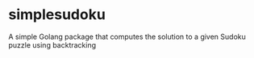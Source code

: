 # simplesudoku
A simple Golang package that computes the solution to a given Sudoku puzzle using backtracking
